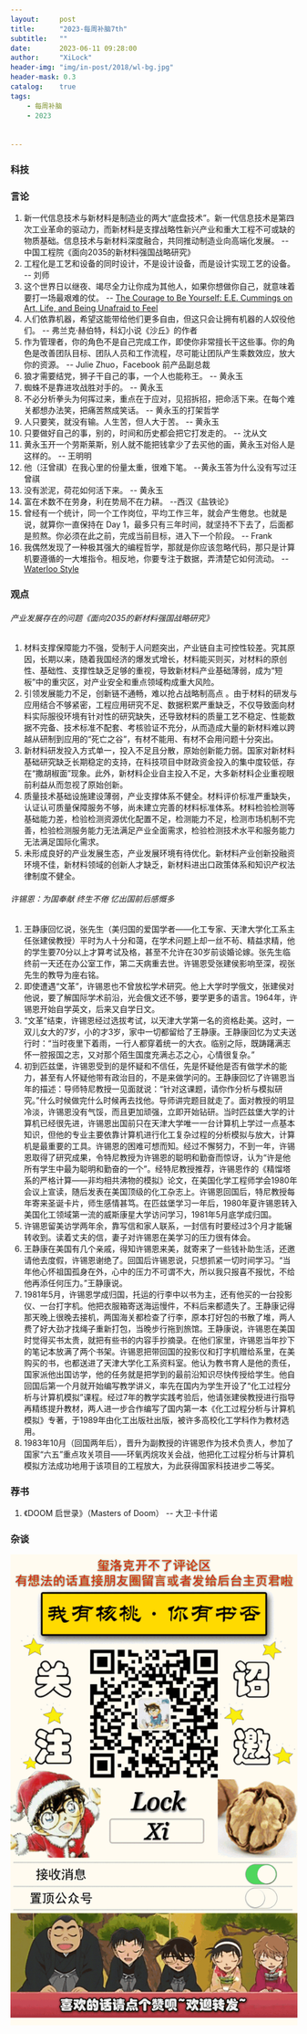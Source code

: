 ```yaml
---
layout:     post
title:      "2023-每周补脑7th"
subtitle:   ""
date:       2023-06-11 09:28:00
author:     "XiLock"
header-img: "img/in-post/2018/wl-bg.jpg"
header-mask: 0.3
catalog:    true
tags:
    - 每周补脑
    - 2023


---
```


### 科技

### 言论
1. 新一代信息技术与新材料是制造业的两大“底盘技术”。新一代信息技术是第四次工业革命的驱动力，而新材料是支撑战略性新兴产业和重大工程不可或缺的物质基础。信息技术与新材料深度融合，共同推动制造业向高端化发展。 -- 中国工程院《面向2035的新材料强国战略研究》
1. 工程化是工艺和设备的同时设计，不是设计设备，而是设计实现工艺的设备。 -- 刘师
1. 这个世界日以继夜、竭尽全力让你成为其他人，如果你想做你自己，就意味着要打一场最艰难的仗。 -- [The Courage to Be Yourself: E.E. Cummings on Art, Life, and Being Unafraid to Feel](https://www.themarginalian.org/2017/09/25/e-e-cummings-advice/)
1. 人们依靠机器，希望这能带给他们更多自由，但这只会让拥有机器的人奴役他们。 --  弗兰克·赫伯特，科幻小说《沙丘》的作者
1. 作为管理者，你的角色不是自己完成工作，即使你非常擅长干这些事。你的角色是改善团队目标、团队人员和工作流程，尽可能让团队产生乘数效应，放大你的资源。 -- Julie Zhuo，Facebook 前产品副总裁
1. 狼才需要结党，狮子干自己的事，一个人也能称王。 -- 黄永玉
1. 蜘蛛不是靠进攻战胜对手的。 -- 黄永玉
1. 不必分析拳头为何挥过来，重点在于应对，见招拆招，把命活下来。在每个难关都想办法笑，把痛苦熬成笑话。 -- 黄永玉的打架哲学
1. 人只要笑，就没有输。人生苦，但人大于苦。 -- 黄永玉
1. 只要做好自己的事，别的，时间和历史都会把它打发走的。 -- 沈从文
1. 黄永玉开一个劳斯莱斯，别人就不能把钱拿少了去买他的画，黄永玉对俗人是这样的。 -- 王明明
1. 他（汪曾祺）在我心里的份量太重，很难下笔。 --黄永玉答为什么没有写过汪曾祺
1. 没有淤泥，荷花如何活下来。 -- 黄永玉
1. 富在术数不在劳身，利在势局不在力耕。 --西汉《盐铁论》
1. 曾经有一个统计，同一个工作岗位，平均工作三年，就会产生倦怠。也就是说，就算你一直保持在 Day 1，最多只有三年时间，就坚持不下去了，后面都是煎熬。你必须在此之前，完成当前目标，进入下一个阶段。 -- Frank
1. 我偶然发现了一种极其强大的编程哲学，那就是你应该忽略代码，那只是计算机要遵循的一大堆指令。相反地，你要专注于数据，弄清楚它如何流动。 -- [Waterloo Style](https://theprogrammersparadox.blogspot.com/2023/04/waterloo-style.html)
  
### 观点
###### 产业发展存在的问题《面向2035的新材料强国战略研究》
1. 材料支撑保障能力不强，受制于人问题突出，产业链自主可控性较差。究其原因，长期以来，随着我国经济的爆发式增长，材料能买则买，对材料的原创性、基础性、支撑性缺乏足够的重视，导致新材料产业基础薄弱，成为“短板”中的重灾区，对产业安全和重点领域构成重大风险。
1. 引领发展能力不足，创新链不通畅，难以抢占战略制高点 。由于材料的研发与应用结合不够紧密，工程应用研究不足、数据积累严重缺乏，不仅导致面向材料实际服役环境有针对性的研究缺失，还导致材料的质量工艺不稳定、性能数据不完备、技术标准不配套、考核验证不充分，从而造成大量的新材料难以跨越从研制到应用的“死亡之谷”，有材不能用、有材不会用问题十分突出。
1. 新材料研发投入方式单一，投入不足且分散，原始创新能力弱。国家对新材料基础研究缺乏长期稳定的支持，在科技项目中财政资金投入的集中度较低，存在“撒胡椒面”现象。此外，新材料企业自主投入不足，大多新材料企业重视眼前利益从而忽视了原始创新。
1. 质量技术基础设施建设薄弱，产业支撑体系不健全。材料评价标准严重缺失，认证认可质量保障服务不够，尚未建立完善的材料标准体系。材料检验检测等基础能力差，检验检测资源优化配置不足，检测能力不足，检测市场机制不完善，检验检测服务能力无法满足产业全面需求，检验检测技术水平和服务能力无法满足国际化需求。
1. 未形成良好的产业发展生态，产业发展环境有待优化。新材料产业创新投融资环境不佳，新材料领域的创新人才缺乏，新材料进出口政策体系和知识产权法律制度不健全。

###### 许锡恩：为国奉献 终生不倦 忆出国前后感慨多 
1. 王静康回忆说，张先生（美归国的爱国学者——化工专家、天津大学化工系主任张建侯教授）平时为人十分和蔼，在学术问题上却一丝不茍、精益求精，他的学生要70分以上才算考试及格，甚至不允许在30岁前谈婚论嫁。张先生临终前一天还在办公室工作，第二天病重去世。许锡恩受张建侯影响至深，视张先生的教导为座右铭。
1. 即使遭遇“文革”，许锡恩也不曾放松学术研究。他上大学时学俄文，张建侯对他说，要了解国际学术前沿，光会俄文还不够，要学更多的语言。1964年，许锡恩开始自学英文，后来又自学日文。
1. “文革”结束，许锡恩经过选拔考试，以天津大学第一名的资格赴美。这时，一双儿女大的7岁，小的才3岁，家中一切都留给了王静康。王静康回忆为丈夫送行时：“当时夜里下着雨，一行人都穿着统一的大衣。临别之际，既踌躇满志怀一腔报国之志，又对那个陌生国度充满忐忑之心，心情很复杂。”
1. 初到匹兹堡，许锡恩受到的是怀疑和不信任，先是怀疑他是否有做学术的能力，甚至有人怀疑他带有政治目的，不是来做学问的。王静康回忆了许锡恩当年的描述：导师特尼教授一见面就说：“针对这课题，请你作分析与模拟研究。”什么时候做完什么时候再去找他。导师讲完题目就走了。面对教授的明显冷淡，许锡恩没有气馁，而且更加顽强，立即开始钻研。当时匹兹堡大学的计算机已经很先进，许锡恩出国前只在天津大学唯一一台计算机上学过一点基本知识，但他的专业主要依靠计算机进行化工复杂过程的分析模拟与放大，计算机是最重要的工具。许锡恩的困难可想而知。经过不懈努力，不到一年，许锡恩取得了研究成果，令特尼教授为许锡恩的聪明和勤奋而惊讶，认为“许是他所有学生中最为聪明和勤奋的一个”。经特尼教授推荐，许锡恩作的《精馏塔系的严格计算——非均相共沸物的模拟》论文，在美国化学工程师学会1980年会议上宣读，随后发表在美国顶级的化工杂志上。许锡恩回国后，特尼教授每年寄来圣诞卡片，师生感情甚笃。在匹兹堡学习一年后，1980年夏许锡恩转入美国化工领域第一流的威斯康星大学访问学习，1981年5月底学成归国。
1. 许锡恩留美访学两年余，靠写信和家人联系，一封信有时要经过3个月才能辗转收到。读着丈夫的信，妻子对许锡恩在美学习的压力很有体会。
1. 王静康在美国有几个亲戚，得知许锡恩来美，就寄来了一些钱补助生活，还邀请他去度假，许锡恩谢绝了。回国后许锡恩说，只想抓紧一切时间学习。“当年他心怀祖国孤身在外，心中的压力不可谓不大，所以我只报喜不报忧，不给他再添任何压力。”王静康说。
1. 1981年5月，许锡恩学成归国，托运的行李中以书为主，还有他买的一台投影仪、一台打字机。他把衣服箱寄送海运慢件，不料后来都遗失了。王静康记得那天晚上很晚去接机，两国海关都检查了行李，原本打好包的书散了堆，两人费了好大劲才找绳子重新打包，当晚步行拖到旅馆。王静康说，许锡恩在美国时觉得买书太贵，就把有些书的内容手抄摘录。在他们家里，许锡恩当年抄下的笔记本放满了两个书架。许锡恩把带回国的投影仪和打字机赠给系里，在美购买的书，也都送进了天津大学化工系资料室。他认为教书育人是他的责任，国家派他出国访学，他的任务就是把学到的最前沿知识尽快传授给学生。他自回国后第一个月就开始编写教学讲义，率先在国内为学生开设了“化工过程分析与计算机模拟”课程。经过7年的教学实践考验后，他请张建侯教授进行指导再精练提升教材，两人进一步合作编写了国内第一本《化工过程分析与计算机模拟》专著，于1989年由化工出版社出版，被许多高校化工学科作为教材选用。
1. 1983年10月（回国两年后），晋升为副教授的许锡恩作为技术负责人，参加了国家“六五”重点攻关项目——环氧丙烷攻关会战，他把化工过程分析与计算机模拟方法成功地用于该项目的工程放大，为此获得国家科技进步二等奖。

### 荐书
1. 《DOOM 启世录》（Masters of Doom） -- 大卫·卡什诺

### 杂谈


![](/img/wc-tail.GIF)
